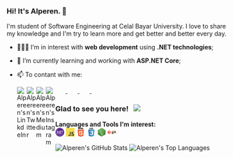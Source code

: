 
### Hi! It's Alperen. 👋

  
I'm student of Software Engineering at Celal Bayar University. I love to share my knowledge and I'm try to learn more and get better and better every day.


- 👨🏽‍💻 I’m in interest with **web development** using **.NET technologies**;
- 🌱 I’m currently learning and working with **ASP.NET Core**;
- 📫 To contant with me: 


  &nbsp;&nbsp;&nbsp;&nbsp;&nbsp;&nbsp;<a target="_blank" href="https://www.linkedin.com/in/alperen-%C3%B6z-7b9997186/">
    <img align="left" alt="Alperen's LinkdeIn" width="22px" src="https://cdn.jsdelivr.net/npm/simple-icons@v3/icons/linkedin.svg" />
  </a>
  &nbsp;&nbsp;&nbsp;&nbsp;&nbsp;&nbsp;<a target="_blank" href="https://twitter.com/alperenoz14">
    <img align="left" alt="Alperen's Twitter" width="22px" src="https://cdn.jsdelivr.net/npm/simple-icons@v3/icons/twitter.svg" />
  </a>
  &nbsp;&nbsp;&nbsp;&nbsp;&nbsp;&nbsp;<a target="_blank" href="https://medium.com/@alperenoz1464">
    <img align="left" alt="Alperen's Medium" width="22px" src="https://cdn.jsdelivr.net/npm/simple-icons@v3/icons/medium.svg" />
  </a>
 &nbsp;&nbsp;&nbsp;&nbsp;&nbsp;&nbsp;<a target="_blank" href="https://www.instagram.com/alperenoz14/">
    <img align="left" alt="Alperen's Instagram" width="22px" src="https://cdn.jsdelivr.net/npm/simple-icons@v3/icons/instagram.svg" />
  </a>
### Glad to see you here! &nbsp; ![](https://visitor-badge.glitch.me/badge?page_id=hakanyalitekin.hakanyalitekin&style=flat-square&color=0088cc)
**Languages and Tools I'm interest:**  
<code><img height="20" src="https://raw.githubusercontent.com/github/explore/80688e429a7d4ef2fca1e82350fe8e3517d3494d/topics/dotnet/dotnet.png"></code>
<code><img height="20" src="https://raw.githubusercontent.com/github/explore/80688e429a7d4ef2fca1e82350fe8e3517d3494d/topics/javascript/javascript.png"></code>
<code><img height="20" src="https://raw.githubusercontent.com/github/explore/80688e429a7d4ef2fca1e82350fe8e3517d3494d/topics/html/html.png"></code>
<code><img height="20" src="https://raw.githubusercontent.com/github/explore/80688e429a7d4ef2fca1e82350fe8e3517d3494d/topics/css/css.png"></code>
<code><img height="20" src="https://raw.githubusercontent.com/github/explore/80688e429a7d4ef2fca1e82350fe8e3517d3494d/topics/nodejs/nodejs.png"></code>
<code><img height="20" src="https://raw.githubusercontent.com/github/explore/80688e429a7d4ef2fca1e82350fe8e3517d3494d/topics/git/git.png"></code>

![Alperen's GitHub Stats](https://github-readme-stats.vercel.app/api?username=alperenoz14&hide_border=true&show_icons=true&count_private=true&line_height=27&layout=compact)
![Alperen's Top Languages](https://github-readme-stats.vercel.app/api/top-langs/?username=alperenoz14&count_private=true&hide_border=true&show_icons=true&langs_count=5&layout=compact)
